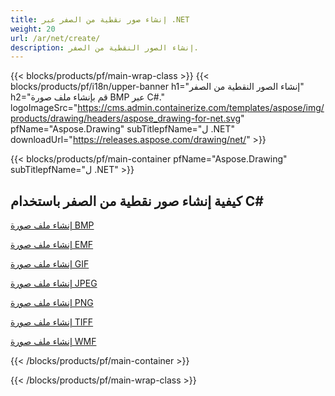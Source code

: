 ```yaml
---
title: إنشاء صور نقطية من الصفر عبر .NET
weight: 20
url: /ar/net/create/
description: إنشاء الصور النقطية من الصفر.
---
```


{{< blocks/products/pf/main-wrap-class >}}
{{< blocks/products/pf/i18n/upper-banner h1="إنشاء الصور النقطية من الصفر" h2="قم بإنشاء ملف صورة BMP عبر C#." logoImageSrc="https://cms.admin.containerize.com/templates/aspose/img/products/drawing/headers/aspose_drawing-for-net.svg" pfName="Aspose.Drawing" subTitlepfName="ل .NET" downloadUrl="https://releases.aspose.com/drawing/net/" >}}

{{< blocks/products/pf/main-container pfName="Aspose.Drawing" subTitlepfName="ل .NET" >}}

<h2>كيفية إنشاء صور نقطية من الصفر باستخدام C#</h2>

<p><a href="bmp">إنشاء ملف صورة BMP</a></p>
<p><a href="emf">إنشاء ملف صورة EMF</a></p>
<p><a href="gif">إنشاء ملف صورة GIF</a></p>
<p><a href="jpeg">إنشاء ملف صورة JPEG</a></p>
<p><a href="png">إنشاء ملف صورة PNG</a></p>
<p><a href="tiff">إنشاء ملف صورة TIFF</a></p>
<p><a href="wmf">إنشاء ملف صورة WMF</a></p>

{{< /blocks/products/pf/main-container >}}

{{< /blocks/products/pf/main-wrap-class >}}
